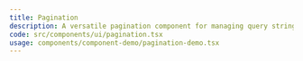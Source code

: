 ```yaml
---
title: Pagination
description: A versatile pagination component for managing query string parameters in Next.js applications. It leverages client-side hooks like `useRouter`, `useSearchParams`, and `usePathname` to handle navigation and can also read server-side search parameters for seamless integration with Drizzle Next.
code: src/components/ui/pagination.tsx
usage: components/component-demo/pagination-demo.tsx
---
```

